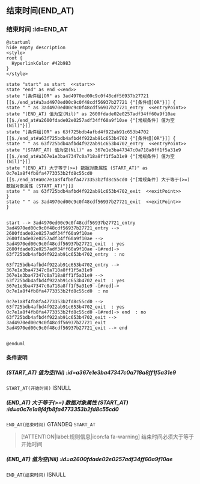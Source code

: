 ## 结束时间(END_AT) <!-- {docsify-ignore-all} -->

   

### 结束时间 :id=END_AT

```plantuml
@startuml
hide empty description
<style>
root {
  HyperlinkColor #42b983
}
</style>

state "start" as start  <<start>>
state "end" as end <<end>>
state "[条件组]OR" as 3ad4970ed00c9c0f48cdf56937b27721 [[$./end_at#a3ad4970ed00c9c0f48cdf56937b27721 {"[条件组]OR"}]] {
state " " as 3ad4970ed00c9c0f48cdf56937b27721_entry  <<entryPoint>>
state "(END_AT) 值为空(Nil)" as 2600fdade02e0257adf34ff60a9f10ae [[$./end_at#a2600fdade02e0257adf34ff60a9f10ae {"[常规条件] 值为空(Nil)"}]]
state "[条件组]OR" as 63f725bdb4afbd4f922ab91c653b4702 [[$./end_at#a63f725bdb4afbd4f922ab91c653b4702 {"[条件组]OR"}]] {
state " " as 63f725bdb4afbd4f922ab91c653b4702_entry  <<entryPoint>>
state "(START_AT) 值为空(Nil)" as 367e1e3ba47347c0a718a8ff1f5a31e9 [[$./end_at#a367e1e3ba47347c0a718a8ff1f5a31e9 {"[常规条件] 值为空(Nil)"}]]
state "(END_AT) 大于等于(>=) 数据对象属性 (START_AT)" as 0c7e1a8f4fb8fa4773353b2fd8c55cd0 [[$./end_at#a0c7e1a8f4fb8fa4773353b2fd8c55cd0 {"[常规条件] 大于等于(>=) 数据对象属性 (START_AT)"}]]
state " " as 63f725bdb4afbd4f922ab91c653b4702_exit  <<exitPoint>>
}
state " " as 3ad4970ed00c9c0f48cdf56937b27721_exit  <<exitPoint>>
}


start --> 3ad4970ed00c9c0f48cdf56937b27721_entry 
3ad4970ed00c9c0f48cdf56937b27721_entry --> 2600fdade02e0257adf34ff60a9f10ae 
2600fdade02e0257adf34ff60a9f10ae --> 3ad4970ed00c9c0f48cdf56937b27721_exit  : yes
2600fdade02e0257adf34ff60a9f10ae -[#red]-> 63f725bdb4afbd4f922ab91c653b4702_entry  : no

63f725bdb4afbd4f922ab91c653b4702_entry --> 367e1e3ba47347c0a718a8ff1f5a31e9 
367e1e3ba47347c0a718a8ff1f5a31e9 --> 63f725bdb4afbd4f922ab91c653b4702_exit  : yes
367e1e3ba47347c0a718a8ff1f5a31e9 -[#red]-> 0c7e1a8f4fb8fa4773353b2fd8c55cd0  : no

0c7e1a8f4fb8fa4773353b2fd8c55cd0 --> 63f725bdb4afbd4f922ab91c653b4702_exit  : yes
0c7e1a8f4fb8fa4773353b2fd8c55cd0 -[#red]-> end  : no
63f725bdb4afbd4f922ab91c653b4702_exit --> 3ad4970ed00c9c0f48cdf56937b27721_exit 
3ad4970ed00c9c0f48cdf56937b27721_exit --> end 


@enduml
```

#### 条件说明

##### (START_AT) 值为空(Nil) :id=a367e1e3ba47347c0a718a8ff1f5a31e9



`START_AT(开始时间)` ISNULL 

##### (END_AT) 大于等于(>=) 数据对象属性 (START_AT) :id=a0c7e1a8f4fb8fa4773353b2fd8c55cd0



`END_AT(结束时间)` GTANDEQ  `START_AT`

> [!ATTENTION|label:规则信息|icon:fa fa-warning]
> 结束时间必须大于等于开始时间


##### (END_AT) 值为空(Nil) :id=a2600fdade02e0257adf34ff60a9f10ae



`END_AT(结束时间)` ISNULL 






